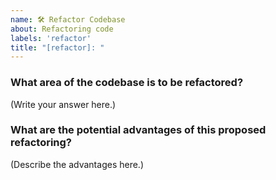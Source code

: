 ```yaml
---
name: 🛠 Refactor Codebase
about: Refactoring code 
labels: 'refactor'
title: "[refactor]: "
---
```


### What area of the codebase is to be refactored?

<!--
  Provide a description of the codebase area to be refactored.
-->

(Write your answer here.)

### What are the potential advantages of this proposed refactoring?

<!--
  Provide a description of the potential advantages of the proposed refactoring.
-->

(Describe the advantages here.)